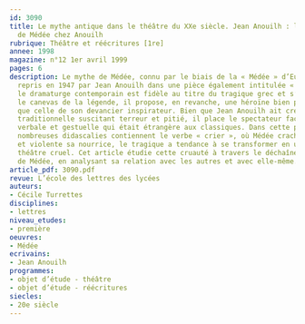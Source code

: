 ```yaml
---
id: 3090
title: Le mythe antique dans le théâtre du XXe siècle. Jean Anouilh : la révolte
  de Médée chez Anouilh
rubrique: Théâtre et réécritures [1re]
annee: 1998
magazine: n°12 1er avril 1999
pages: 6
description: Le mythe de Médée, connu par le biais de la « Médée » d’Euripide, a été
  repris en 1947 par Jean Anouilh dans une pièce également intitulée « Médée ». Si
  le dramaturge contemporain est fidèle au titre du tragique grec et s’il conserve
  le canevas de la légende, il propose, en revanche, une héroïne bien plus révoltée
  que celle de son devancier inspirateur. Bien que Jean Anouilh ait créé une tragédie
  traditionnelle suscitant terreur et pitié, il place le spectateur face à une violence
  verbale et gestuelle qui était étrangère aux classiques. Dans cette pièce, où de
  nombreuses didascalies contiennent le verbe « crier », où Médée crache vers Créon
  et violente sa nourrice, le tragique a tendance à se transformer en une sorte de
  théâtre cruel. Cet article étudie cette cruauté à travers le déchaînement exacerbé
  de Médée, en analysant sa relation avec les autres et avec elle-même.
article_pdf: 3090.pdf
revue: L’école des lettres des lycées
auteurs:
- Cécile Turrettes
disciplines:
- lettres
niveau_etudes:
- première
oeuvres:
- Médée
ecrivains:
- Jean Anouilh
programmes:
- objet d’étude - théâtre
- objet d’étude - réécritures
siecles:
- 20e siècle
---
```

